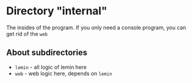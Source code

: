 # Directory "internal"

The insides of the program. If you only need a console program, you can get rid of the `web`

## About subdirectories

- `lemin` - all logic of lemin here
- `web` - web logic here, depends on `lemin`